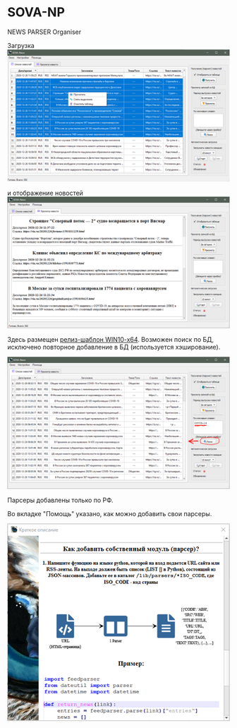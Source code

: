 # SOVA-NP
 NEWS PARSER Organiser

Загрузка 
![](https://github.com/uav-profile/SOVA-NP/blob/main/src/screen1.PNG)

и отображение новостей
![](https://github.com/uav-profile/SOVA-NP/blob/main/src/screen2.PNG)


Здесь размещен <a href="https://github.com/uav-profile/SOVA-NP/releases/download/v1.0.0/SOVA.News.Setup.exe">релиз-шаблон WIN10-x64</a>. Возможен поиск по БД, исключено повторное добавление в БД (используется хэширование). 

![](https://github.com/uav-profile/SOVA-NP/blob/main/src/screen3.PNG)

Парсеры добавлены только по РФ.

Во вкладке "Помощь" указано, как можно добавить свои парсеры.

![](https://github.com/uav-profile/SOVA-NP/blob/main/src/screen4.PNG)
